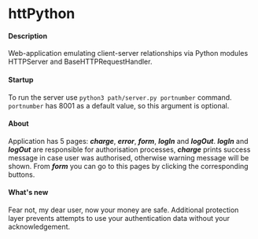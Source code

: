 # httPython

#### Description
Web-application emulating client-server relationships via Python modules HTTPServer and BaseHTTPRequestHandler.

#### Startup
To run the server use `python3 path/server.py portnumber` command. `portnumber` has 8001 as a default value, so this argument is optional.

#### About
Application has 5 pages: ___charge___, ___error___, ___form___, ___logIn___ and ___logOut___. ___logIn___ and ___logOut___ are responsible for authorisation processes, ___charge___ prints success message in case user was authorised, otherwise warning message will be shown. From ___form___ you can go to this pages by clicking the corresponding buttons.

#### What's new
Fear not, my dear user, now your money are safe. Additional protection layer prevents attempts to use your authentication data without your acknowledgement.
